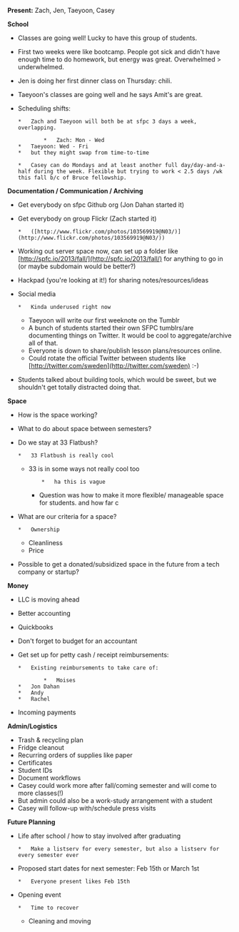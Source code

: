 
**Present:** Zach, Jen, Taeyoon, Casey

**School**

*   Classes are going well! Lucky to have this group of students.
*   First two weeks were like bootcamp. People got sick and didn't have enough time to do homework, but energy was great. Overwhelmed > underwhelmed.
*   Jen is doing her first dinner class on Thursday: chili.
*   Taeyoon's classes are going well and he says Amit's are great.
*   Scheduling shifts:

        *   Zach and Taeyoon will both be at sfpc 3 days a week, overlapping.

                *   Zach: Mon - Wed
        *   Taeyoon: Wed - Fri
        *   but they might swap from time-to-time

        *   Casey can do Mondays and at least another full day/day-and-a-half during the week. Flexible but trying to work < 2.5 days /wk this fall b/c of Bruce fellowship.

**Documentation / Communication / Archiving**

*   Get everybody on sfpc Github org (Jon Dahan started it)
*   Get everybody on group Flickr (Zach started it)

        *   ([http://www.flickr.com/photos/103569919@N03/)](http://www.flickr.com/photos/103569919@N03/))

*   Working out server space now, can set up a folder like [http://spfc.io/2013/fall/](http://spfc.io/2013/fall/) for anything to go in (or maybe subdomain would be better?)
*   Hackpad (you're looking at it!) for sharing notes/resources/ideas
*   Social media

        *   Kinda underused right now
    *   Taeyoon will write our first weeknote on the Tumblr
    *   A bunch of students started their own SFPC tumblrs/are documenting things on Twitter. It would be cool to aggregate/archive all of that.
    *   Everyone is down to share/publish lesson plans/resources online. 
    *   Could rotate the official Twitter between students like [<a href='http://twitter.com/sweden'/>http://twitter.com/sweden](http://twitter.com/sweden)</a> :-)

*   Students talked about building tools, which would be sweet, but we shouldn't get totally distracted doing that. 

**Space**

*   How is the space working? 
*   What to do about space between semesters?
*   Do we stay at 33 Flatbush?

        *   33 Flatbush is really cool
    *   33 is in some ways not really cool too

                *   ha this is vague
        *   Question was how to make it more flexible/ manageable space for students. and how far c

*   What are our criteria for a space?

        *   Ownership
    *   Cleanliness
    *   Price

*   Possible to get a donated/subsidized space in the future from a tech company or startup?

**Money**

*   LLC is moving ahead
*   Better accounting
*   Quickbooks
*   Don't forget to budget for an accountant
*   Get set up for petty cash / receipt reimbursements:

        *   Existing reimbursements to take care of:

                *   Moises
        *   Jon Dahan
        *   Andy
        *   Rachel

*   Incoming payments

**Admin/Logistics**

*   Trash & recycling plan
*   Fridge cleanout
*   Recurring orders of supplies like paper
*   Certificates
*   Student IDs
*   Document workflows
*   Casey could work more after fall/coming semester and will come to more classes(!)
*   But admin could also be a work-study arrangement with a student
*   Casey will follow-up with/schedule press visits

**Future Planning**

*   Life after school / how to stay involved after graduating

        *   Make a listserv for every semester, but also a listserv for every semester ever

*   Proposed start dates for next semester: Feb 15th or March 1st

        *   Everyone present likes Feb 15th

*   Opening event

        *   Time to recover
    *   Cleaning and moving
